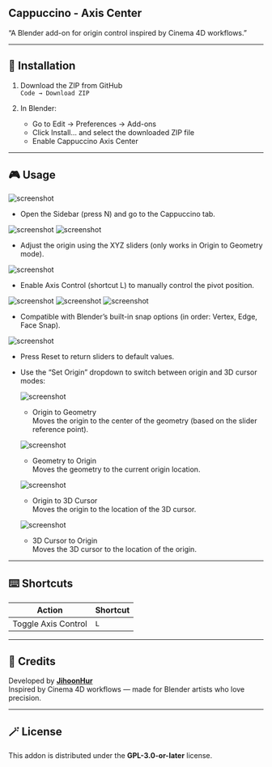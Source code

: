 ## Cappuccino - Axis Center

“A Blender add-on for origin control inspired by Cinema 4D workflows.”

---

## 🔧 Installation

1. Download the ZIP from GitHub  
   `Code → Download ZIP`

2. In Blender:
   - Go to Edit → Preferences → Add-ons
   - Click Install... and select the downloaded ZIP file
   - Enable Cappuccino Axis Center

---

## 🎮 Usage

![screenshot](https://github.com/JihoonHur/Cappuccino-AxisCenter/blob/main/Image/01_Open%20Panel.gif?raw=true)
- Open the Sidebar (press N) and go to the Cappuccino tab.

![screenshot](https://github.com/JihoonHur/Cappuccino-AxisCenter/blob/main/Image/02_01_Slider%20Control.gif?raw=true)
![screenshot](https://github.com/JihoonHur/Cappuccino-AxisCenter/blob/main/Image/02_02_Slider%20Control.gif?raw=true)
- Adjust the origin using the XYZ sliders (only works in Origin to Geometry mode).

![screenshot](https://github.com/JihoonHur/Cappuccino-AxisCenter/blob/main/Image/03_Axis%20Control%20Toggle.gif?raw=true)
- Enable Axis Control (shortcut L) to manually control the pivot position.

![screenshot](https://github.com/JihoonHur/Cappuccino-AxisCenter/blob/main/Image/04_01_Snap.gif?raw=true)
![screenshot](https://github.com/JihoonHur/Cappuccino-AxisCenter/blob/main/Image/04_02_Snap.gif?raw=true)
![screenshot](https://github.com/JihoonHur/Cappuccino-AxisCenter/blob/main/Image/04_03_Snap.gif?raw=true)
- Compatible with Blender’s built-in snap options (in order: Vertex, Edge, Face Snap).

![screenshot](https://github.com/JihoonHur/Cappuccino-AxisCenter/blob/main/Image/05_Reset.gif?raw=true)
- Press Reset to return sliders to default values.

- Use the “Set Origin” dropdown to switch between origin and 3D cursor modes:

   ![screenshot](https://github.com/JihoonHur/Cappuccino-AxisCenter/blob/main/Image/06_01_Set%20Origin%20-%20Origin%20to%20Geometry.gif?raw=true)
   - Origin to Geometry  
     Moves the origin to the center of the geometry (based on the slider reference point).

   ![screenshot](https://github.com/JihoonHur/Cappuccino-AxisCenter/blob/main/Image/06_02_Set%20Origin%20-%20Geometry%20to%20Origin.gif?raw=true)  
   - Geometry to Origin  
     Moves the geometry to the current origin location.

   ![screenshot](https://github.com/JihoonHur/Cappuccino-AxisCenter/blob/main/Image/06_03_Set%20Origin%20-%20Origin%20to%203D%20Cursor.gif?raw=true)
   - Origin to 3D Cursor  
     Moves the origin to the location of the 3D cursor.

   ![screenshot](https://github.com/JihoonHur/Cappuccino-AxisCenter/blob/main/Image/06_04_Set%20Origin%20-%203D%20Cursor%20to%20Origin%20.gif?raw=true)
   - 3D Cursor to Origin  
     Moves the 3D cursor to the location of the origin.

---

## ⌨️ Shortcuts

| Action                  | Shortcut |
|------------------------|----------|
| Toggle Axis Control    | `L`      |

---

## 💬 Credits

Developed by **[JihoonHur](https://github.com/JihoonHur)**  
Inspired by Cinema 4D workflows — made for Blender artists who love precision.

---

## 🪄 License

This addon is distributed under the **GPL-3.0-or-later** license.